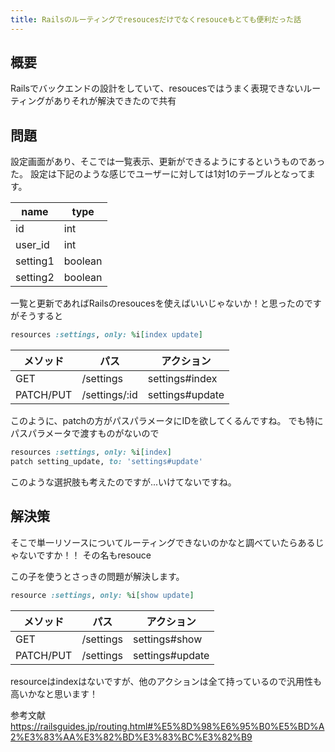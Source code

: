 ```yaml
---
title: Railsのルーティングでresoucesだけでなくresouceもとても便利だった話
---
```


## 概要

Railsでバックエンドの設計をしていて、resoucesではうまく表現できないルーティングがありそれが解決できたので共有

## 問題

設定画面があり、そこでは一覧表示、更新ができるようにするというものであった。
設定は下記のような感じでユーザーに対しては1対1のテーブルとなってます。

|name|type|
|-|-|
|id|int|
|user_id|int|
|setting1|boolean|
|setting2|boolean|

一覧と更新であればRailsのresoucesを使えばいいじゃないか！と思ったのですがそうすると
```rb
resources :settings, only: %i[index update]
```

|メソッド|パス|アクション|
|-|-|-|
|GET|/settings|settings#index|
|PATCH/PUT|/settings/:id|settings#update|

このように、patchの方がパスパラメータにIDを欲してくるんですね。
でも特にパスパラメータで渡すものがないので
```rb
resources :settings, only: %i[index]
patch setting_update, to: 'settings#update'
```
このような選択肢も考えたのですが...いけてないですね。

## 解決策

そこで単一リソースについてルーティングできないのかなと調べていたらあるじゃないですか！！
その名もresouce

この子を使うとさっきの問題が解決します。
```rb
resource :settings, only: %i[show update]
```

|メソッド|パス|アクション|
|-|-|-|
|GET|/settings|settings#show|
|PATCH/PUT|/settings|settings#update|

resourceはindexはないですが、他のアクションは全て持っているので汎用性も高いかなと思います！

参考文献
https://railsguides.jp/routing.html#%E5%8D%98%E6%95%B0%E5%BD%A2%E3%83%AA%E3%82%BD%E3%83%BC%E3%82%B9

